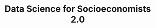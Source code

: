 ---
id: "ddsoec2" # nochmal überlegen
method: "Vorlesung und Übung"
institution: "Fakultät für Wirtschafts- und Sozialwissenschaften"
title: "Data Science for Socioeconomists 2.0"
title_project:
title_short: "DDSOEC2"
period: "Sep 24 ­­- July 25 (11 months)"
foerderlinie: "Fachspezifische Data Literacy"
round: "3"
lecture2go: "68603"
uhh_url: "https://www.hcl.uni-hamburg.de/ddlitlab/data-literacy-lehrlabor/erste-foerderrunde/04-dcl.html"
contributors: "Victoria Hünewaldt"
mentors: "Prof. Dr. Ulrich Fritsche, Lisa Wegner, Junbo Huang"
quote:
text: |
    ### Ausrichtung des Projekts

    Ziel des Projekts ist, Studierenden der Sozialökonomie Data Science näherzubringen. In einem hybriden Kurs sollen sie theoretisches und praktisches Wissen über Regressions- und Klassifikationsverfahren erlernen. Die Vorlesung wird durch Code-Beispiele ergänzt, sodass bereits hier "hands-on" Wissen vermittelt wird. In der Übung wird das erworbene Wissen durch kleine Übungsaufgaben praktisch angewendet. Die Studierenden arbeiten kollaborativ in Kleingruppen mit JupyterHub und dokumentieren ihre Ergebnisse in Quarto, erlernen Projektdokumentation und erwerben Wissen via Pair-Programming.

    Zwei Übungsleiterinnen bereiten das Material vor und geben eine Einführung. Sie unterstützen die Studierenden auch in der Gruppenarbeitsphase, wobei die Studierenden ermuntert werden, sich gegenseitig zu helfen und Probleme gemeinsam zu lösen. Am Ende einer Übungssession werden verschiedene Lösungsansätze im Plenum besprochen.

    Ziele des Kurses sind es, Unsicherheiten im Umgang mit Daten abzubauen und das Programmieren mit R anhand fachnaher Beispiele zu vermitteln. Nach Abschluss sollen die Studierenden selbstständig Datenanalysen für eigene Forschungsprojekte durchführen können. Zusätzlich bereitet der Kurs auf kollaboratives Arbeiten vor und ermutigt zur gemeinsamen Problemlösung.

    ### Projektumsetzung

    Folgende zentrale Ergebnisse sollen erreicht werden: Eine Einführung in die praktische Bedeutung von Daten, statistischen/machine learning-Methoden und "Big Data" für wirtschafts- und sozialwissenschaftliche Fragen.

    Darauf folgt eine grundlegende Einführung in die Programmierung mit R, was den Studierenden ermöglicht, eigenständig kleinere Forschungsprojekte zu erstellen und den Code anderer Forschender nachzuvollziehen. Sie erlernen ein Spektrum von Data-Science-Methoden, einschließlich Datentransformationen, Visualisierung und einfachen Methoden des statistischen Lernens, wobei der Fokus auf "supervised learning" liegt.

    Grundlegende Ideen zu in-sample/out-of-sample Prognose- bzw. Klassifikationsperformance sowie das Problem der Dimensionsreduktion (z.B. bei Lasso- und Ridge-Modellen oder Pruning von Regressionsbäumen) werden behandelt. Praktische Programmiererfahrung werden an konkreten Beispielen aus der Sozial- und Wirtschaftswissenschaft vermittelt. Quarto-Präsentationen in der Vorlesung erklären parallel zu theoretischen Konzepten die Umsetzung mit Code-Snippets, die als Basis für eigene Analysen in den Übungen dienen.

    Die Erstellung von Grafiken und das theoretische Wissen über Design-Prinzipien für Datenvisualisierungen werden praktisch und theoretisch erlernt, um für empirische Daten in Studien- und Abschlussarbeiten nutzen zu können. Studierende werden zudem für Prinzipien von Open Science und Reproduzierbarkeit sensibilisiert.

    Praxisvorträge von Absolvent:innen des Fachbereichs Sozialökonomie die gegen Ende des Semesters geplant sind, sollen Einblicke in berufliche Entwicklungsmöglichkeiten im Bereich Data Science geben und zur Berufsfeldorientierung beitragen.

image: "https://www.hcl.uni-hamburg.de/16954251/stable-diffusion-data-visualisation-94e896d544a778c9df6da1c6d6aa5efeb3de405f.jpg"
image_credit: "Scott Graham / unsplash"
link_external:
stine:
---